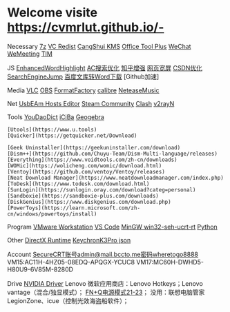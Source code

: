 # Welcome visite https://cvmrlut.github.io/-

Necessary
	[7z](https://www.7-zip.org/download.html)
	[VC Redist](https://www.ghxi.com/yxkhj.html)
	[CangShui KMS](https://kms.cangshui.net/kms/KMS-Cangshui.net.bat)
	[Office Tool Plus](https://otp.landian.vip/zh-cn/download.html)
	[WeChat](https://weixin.qq.com)
	[WeMeeting](https://meeting.tencent.com/download)
	[TIM](https://office.qq.com/download.html)

JS
	[EnhancedWordHighlight](https://greasyfork.org/scripts/7251)
	[AC搜索优化](https://greasyfork.org/scripts/14178)
	[知乎增强](https://greasyfork.org/scripts/419081)
	[网页宽屏](https://greasyfork.org/scripts/411260)
	[CSDN优化](https://greasyfork.org/scripts/378351)
	[SearchEngineJump](https://greasyfork.org/scripts/412245)
	[百度文库转Word下载](https://greasyfork.org/scripts/405373)
	[Github加速]

Media
	[VLC](https://www.videolan.org/vlc/download-windows.html)
	[OBS](https://obsproject.com/download)
	[FormatFactory](http://formatfactory.org/CN/download.html)
	[calibre](https://calibre-ebook.com/download)
	[NeteaseMusic](https://music.163.com/#/download)

Net
	[UsbEAm Hosts Editor](https://www.dogfight360.com/blog/475)
	[Steam Community](https://www.dogfight360.com/blog/686)
	[Clash](https://github.com/Fndroid/clash_for_windows_pkg/releases)
	[v2rayN](https://github.com/2dust/v2rayN/releases)

Tools
	[YouDaoDict](https://cidian.youdao.com/index.html?keyfrom=dict_web_product#)
	[iCiBa](http://cp.iciba.com)
	[Geogebra](https://wiki.geogebra.org/en/Reference:GeoGebra_Installation)
  
  	[Utools](https://www.u.tools)
	[Quicker](https://getquicker.net/Download)
  
 	[Geek Uninstaller](https://geekuninstaller.com/download)
	[Dism++](https://github.com/Chuyu-Team/Dism-Multi-language/releases)
	[Everything](https://www.voidtools.com/zh-cn/downloads)
	[WOMic](https://wolicheng.com/womic/download.html)
	[Ventoy](https://github.com/ventoy/Ventoy/releases)
	[Neat Download Manager](https://www.neatdownloadmanager.com/index.php)
	[ToDesk](https://www.todesk.com/download.html)
	[SunLogin](https://sunlogin.oray.com/download?categ=personal)
	[Sandboxie](https://sandboxie-plus.com/downloads)
	[DiskGenius](https://www.diskgenius.com/download.php)
  	[PowerToys](https://learn.microsoft.com/zh-cn/windows/powertoys/install)
Program
	[VMware Workstation](https://www.vmware.com/products/workstation-pro/workstation-pro-evaluation.html)
	[VS Code](https://code.visualstudio.com/Download)
	[MinGW win32-seh-ucrt-rt](https://github.com/niXman/mingw-builds-binaries/releases)
	[Python](https://www.python.org/downloads)

Other
	[DirectX Runtime](https://www.techpowerup.com/download/directx-redistributable-runtime)
	[KeychronK3Pro json](https://www.keychron.com/products/keychron-k3-pro-qmk-via-wireless-custom-mechanical-keyboard)

Account
	SecureCRT账号admin@mail.bccto.me密码wheretogo8888
	VM15:AC11H-4HZ05-08EDQ-APQGX-YCUC8
	VM17:MC60H-DWHD5-H80U9-6V85M-8280D

Drive
	[NVIDIA Driver](https://www.nvidia.cn/geforce/drivers)
	Lenovo
		微软应用商店：Lenovo Hotkeys；Lenovo vantage（混合/独显模式）；
		[FN+Q电源模式21-23](https://iknow.lenovo.com.cn/spider/detail/kd/196192)；
		没用：联想电脑管家LegionZone、icue（控制光效海盗船软件）；
